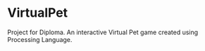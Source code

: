 # VirtualPet
Project for Diploma. An interactive Virtual Pet game created using Processing Language.
